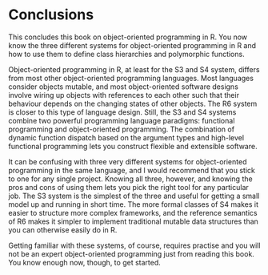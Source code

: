 # Conclusions

This concludes this book on object-oriented programming in R. You now know the three different systems for object-oriented programming in R and how to use them to define class hierarchies and polymorphic functions.

Object-oriented programming in R, at least for the S3 and S4 system, differs from most other object-oriented programming languages. Most languages consider objects mutable, and most object-oriented software designs involve wiring up objects with references to each other such that their behaviour depends on the changing states of other objects. The R6 system is closer to this type of language design. Still, the S3 and S4 systems combine two powerful programming language paradigms: functional programming and object-oriented programming. The combination of dynamic function dispatch based on the argument types and high-level functional programming lets you construct flexible and extensible software.

It can be confusing with three very different systems for object-oriented programming in the same language, and I would recommend that you stick to one for any single project. Knowing all three, however, and knowing the pros and cons of using them lets you pick the right tool for any particular job. The S3 system is the simplest of the three and useful for getting a small model up and running in short time. The more formal classes of S4 makes it easier to structure more complex frameworks, and the reference semantics of R6 makes it simpler to implement traditional mutable data structures than you can otherwise easily do in R.

Getting familiar with these systems, of course, requires practise and you will not be an expert object-oriented programming just from reading this book. You know enough now, though, to get started.

